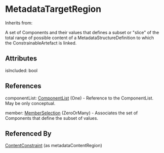 
# MetadataTargetRegion

Inherits from: [](..//.md)



A set of Components and their values that defines a subset or "slice" of the total range of possible content of a MetadataStructureDefinition to which the ConstrainableArtefact is linked.

## Attributes

isIncluded: bool



## References

componentList: [ComponentList](../Base/ComponentList.md) (One) - Reference to the ComponentList. May be only conceptual.

member: [MemberSelection](MemberSelection.md) (ZeroOrMany) - Associates the set of Components that define the subset of values.



## Referenced By

[ContentConstraint](ContentConstraint.md) (as metadataContentRegion)


